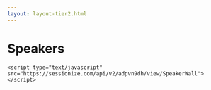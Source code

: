 ```yaml
---
layout: layout-tier2.html
---
```

<div class="container section speakers">
    <h1 class="text-center speakers-page-title">Speakers</h1>

    <script type="text/javascript" src="https://sessionize.com/api/v2/adpvn9dh/view/SpeakerWall"></script>
</div>
